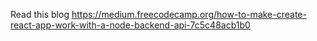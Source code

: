 Read this blog 
https://medium.freecodecamp.org/how-to-make-create-react-app-work-with-a-node-backend-api-7c5c48acb1b0

